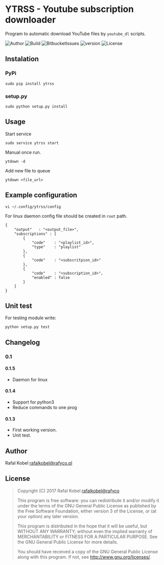 # YTRSS - Youtube subscription downloader

Program to automatic download YouTube files by ```youtube_dl``` scripts.

![Author](https://img.shields.io/badge/author-Rafa%C5%82%20Kobel-blue.svg)
![Build](https://img.shields.io/magnumci/ci/49f620081981f2d89f90e45f705715be.svg)
![BitbucketIssues](https://img.shields.io/bitbucket/issues/rafyco/ytrss.svg)
![version](https://img.shields.io/pypi/v/ytrss.svg)
![License](https://img.shields.io/badge/license-GNU-blue.svg)

## Instalation

### PyPi

    sudo pip install ytrss

### setup.py

    sudo python setup.py install

## Usage

Start service

    sudo service ytrss start

Manual once run.
    
    ytdown -d
    
Add new file to queue
    
    ytdown <file_url>

## Example configuration

    vi ~/.config/ytrss/config
    
For linux daemon config file should be created in ```root``` path.


```
{
    "output"   : "<output_file>",
    "subscriptions" : [
        {
            "code"    : "<playlist_id>",
            "type"    : "playlist"
        },
        {
            "code"    : "<subscritpion_id>"
        },
        {
            "code"    : "<subscription_id>", 
            "enabled" : false
        }
    ]
}

```

## Unit test

For testing module write:

    python setup.py test

## Changelog

### 0.1

#### 0.1.5

* Daemon for linux

#### 0.1.4

* Support for python3
* Reduce commands to one prog 

#### 0.1.3

* First working version.
* Unit test.

## Author

Rafal Kobel <rafalkobel@rafyco.pl>

## License

>    Copyright (C) 2017  Rafal Kobel <rafalkobel@rafyco>
>
>    This program is free software: you can redistribute it and/or modify
>    it under the terms of the GNU General Public License as published by
>    the Free Software Foundation, either version 3 of the License, or
>    (at your option) any later version.
>
>    This program is distributed in the hope that it will be useful,
>    but WITHOUT ANY WARRANTY; without even the implied warranty of
>    MERCHANTABILITY or FITNESS FOR A PARTICULAR PURPOSE.  See the
>    GNU General Public License for more details.
>
>    You should have received a copy of the GNU General Public License
>    along with this program.  If not, see <http://www.gnu.org/licenses/>.
